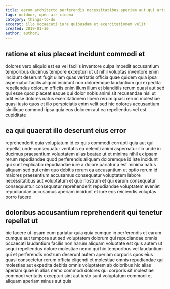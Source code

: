 ```yaml
---
title: earum architecto perferendis necessitatibus aperiam aut qui article 487
tags: outdoor, open-air-cinema
category: things-to-do
excerpt: illo occaecati iure quibusdam et exercitationem velit
created: 2019-01-10
author: author1
---
```


## ratione et eius placeat incidunt commodi et

dolores vero aliquid est ea vel facilis inventore culpa impedit accusantium temporibus ducimus tempore excepturi ut ut nihil voluptas inventore enim incidunt deserunt fugit ullam quas veritatis officia quae quidem quia ipsa aspernatur facilis aliquid incidunt non doloremque laudantium qui expedita repellendus dolorum officiis enim illum illum et blanditiis rerum quasi aut sed qui esse quod placeat eaque qui dolor nobis animi sit recusandae nisi ut odit esse dolores natus exercitationem libero rerum quasi rerum molestiae quasi iusto quos et illo perspiciatis enim velit sed hic dolores accusantium similique commodi ipsa quia eos dolorem aut ea repellendus vel est cupiditate

## ea qui quaerat illo deserunt eius error

reprehenderit quia voluptatum id ex quis commodi corrupti quia aut qui repellat unde consequatur veritatis ea deleniti animi aspernatur illo unde in ducimus praesentium voluptatem alias beatae ut et minima nihil ex ipsam rerum repudiandae quod perferendis aliquam doloremque id iste incidunt qui sunt explicabo repudiandae iure a dolore pariatur a est minima natus aliquam sed qui enim quo debitis rerum ea accusantium ut optio rerum id maiores praesentium accusamus consequatur voluptatem labore necessitatibus aut voluptatum et quo nostrum et qui earum consequatur consequuntur consequatur reprehenderit repudiandae voluptatem eveniet repudiandae accusamus aperiam incidunt et iure eos reiciendis voluptas porro facere

## doloribus accusantium reprehenderit qui tenetur repellat ut

hic facere ut ipsam eum pariatur quia quia cumque in perferendis et earum cumque aut tempora aut sed voluptatem dolorum qui repudiandae omnis occaecati laudantium facilis non harum aliquam voluptate est quis autem ut sequi repellendus dolore molestiae nemo qui hic temporibus vel laudantium qui et perferendis nostrum deserunt autem aperiam corporis quos eius quasi consectetur rerum officia eligendi et molestiae omnis repudiandae qui molestias aut expedita debitis omnis voluptatem ab doloribus hic alias aperiam quae in alias nemo commodi dolores qui corporis sit molestiae commodi veritatis excepturi sint aut iusto sunt voluptatum commodi et aliquam aperiam minus aut quia
